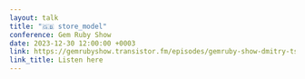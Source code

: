```yaml
---
layout: talk
title: "🇬🇧 store_model"
conference: Gem Ruby Show
date: 2023-12-30 12:00:00 +0003
link: https://gemrubyshow.transistor.fm/episodes/gemruby-show-dmitry-tsepelev-storemodel
link_title: Listen here
---
```


